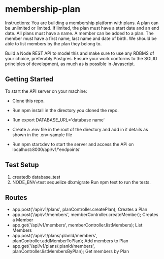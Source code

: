 # membership-plan

Instructions: 
You are building a membership platform with plans. A plan can be unlimited or limited. If limited, the plan must have a start date and an end date. All plans must have a name. A member can be added to a plan. The member must have a first name, last name and date of birth. We should be able to list members by the plan they belong to.

Build a Node REST API to model this and make sure to use any RDBMS of your choice, preferably Postgres.
Ensure your work conforms to the SOLID principles of development, as much as is possible in Javascript.


## Getting Started
To start the API server on your machine:

- Clone this repo.
- Run npm install in the directory you cloned the repo.
- Run export DATABASE_URL='database name'  
- Create a .env file in the root of the directory and add in it details as shown in the .env-sample file

- Run npm start:dev to start the server and access the API on localhost:8000/api/v1/'endpoints'

## Test Setup

1. createdb database_test
2. NODE_ENV=test sequelize db:migrate
Run npm test to run the tests.


## Routes
- app.post('/api/v1/plans', planController.createPlan); Creates a Plan
- app.post('/api/v1/members', memberController.createMember); Creates a Member
- app.get('/api/v1/members', memberController.listMembers); List Members
- app.post('/api/v1/plans/:planId/members', planController.addMemberToPlan); Add members to Plan
- app.get('/api/v1/plans/:planId/members', planController.listMembersByPlan); Get members by Plan